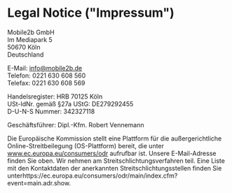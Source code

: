 # Legal Notice ("Impressum")

Mobile2b GmbH<br>
Im Mediapark 5<br>
50670 Köln<br>
Deutschland

E-Mail: info@mobile2b.de<br>
Telefon: 0221 630 608 560<br>
Telefax: 0221 630 608 569

Handelsregister: HRB 70125 Köln<br>
USt-IdNr. gemäß §27a UStG: DE279292455<br>
D-U-N-S Nummer: 342327118

Geschäftsführer: Dipl.-Kfm. Robert Vennemann

Die Europäische Kommission stellt eine Plattform für die außergerichtliche Online-Streitbeilegung (OS-Plattform) bereit, die unter www.ec.europa.eu/consumers/odr aufrufbar ist. Unsere E-Mail-Adresse finden Sie oben. Wir nehmen am Streitschlichtungsverfahren teil. Eine Liste mit den Kontaktdaten der anerkannten Streitschlichtungsstellen finden Sie unterhttps://ec.europa.eu/consumers/odr/main/index.cfm?event=main.adr.show.

